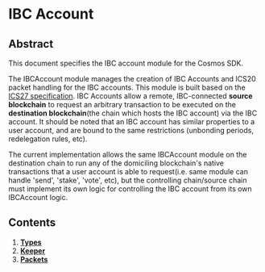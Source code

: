 <!--
order: 0
title: "Overview"
parent:
  title: "IBCAccount"
-->

# IBC Account

## Abstract

This document specifies the IBC account module for the Cosmos SDK.

The IBCAccount module manages the creation of IBC Accounts and ICS20 packet handling for the IBC accounts. This module is built based on the [ICS27 specification](https://github.com/cosmos/ics/tree/master/spec/ics-027-interchain-accounts). IBC Accounts allow a remote, IBC-connected **source blockchain** to request an arbitrary transaction to be executed on the **destination blockchain**(the chain which hosts the IBC account) via the IBC account. It should be noted that an IBC account has similar properties to a user account, and are bound to the same restrictions (unbonding periods, redelegation rules, etc).

The current implementation allows the same IBCAccount module on the destination chain to run any of the domiciling blockchain's native transactions that a user account is able to request(i.e. same module can handle 'send', 'stake', 'vote', etc), but the controlling chain/source chain must implement its own logic for controlling the IBC account from its own IBCAccount logic.

## Contents
1. **[Types](03_types.md)**
2. **[Keeper](04_keeper.md)**
3. **[Packets](05_packets.md)**
